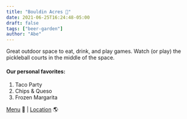 ```yaml
---
title: "Bouldin Acres 🍺"
date: 2021-06-25T16:24:48-05:00
draft: false
tags: ["beer-garden"]
author: "Abe"
---
```


Great outdoor space to eat, drink, and play games. Watch (or play) the pickleball courts in the middle of the space.

#### Our personal favorites:

1. Taco Party
2. Chips & Queso
3. Frozen Margarita

[Menu](https://www.bouldinacres.com/food-menu/ ) 📖  |  [Location](https://g.page/bouldinacres?share) 🌎
